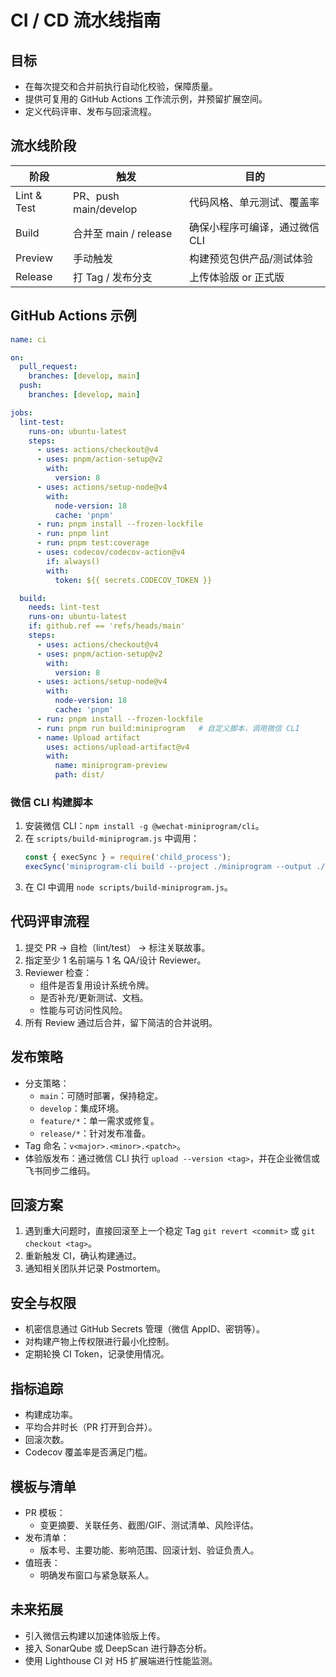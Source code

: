 ﻿# CI / CD 流水线指南

## 目标
- 在每次提交和合并前执行自动化校验，保障质量。
- 提供可复用的 GitHub Actions 工作流示例，并预留扩展空间。
- 定义代码评审、发布与回滚流程。

## 流水线阶段
| 阶段 | 触发 | 目的 |
|------|------|------|
| Lint & Test | PR、push main/develop | 代码风格、单元测试、覆盖率 |
| Build | 合并至 main / release | 确保小程序可编译，通过微信 CLI |
| Preview | 手动触发 | 构建预览包供产品/测试体验 |
| Release | 打 Tag / 发布分支 | 上传体验版 or 正式版 |

## GitHub Actions 示例
```yaml
name: ci

on:
  pull_request:
    branches: [develop, main]
  push:
    branches: [develop, main]

jobs:
  lint-test:
    runs-on: ubuntu-latest
    steps:
      - uses: actions/checkout@v4
      - uses: pnpm/action-setup@v2
        with:
          version: 8
      - uses: actions/setup-node@v4
        with:
          node-version: 18
          cache: 'pnpm'
      - run: pnpm install --frozen-lockfile
      - run: pnpm lint
      - run: pnpm test:coverage
      - uses: codecov/codecov-action@v4
        if: always()
        with:
          token: ${{ secrets.CODECOV_TOKEN }}

  build:
    needs: lint-test
    runs-on: ubuntu-latest
    if: github.ref == 'refs/heads/main'
    steps:
      - uses: actions/checkout@v4
      - uses: pnpm/action-setup@v2
        with:
          version: 8
      - uses: actions/setup-node@v4
        with:
          node-version: 18
          cache: 'pnpm'
      - run: pnpm install --frozen-lockfile
      - run: pnpm run build:miniprogram   # 自定义脚本，调用微信 CLI
      - name: Upload artifact
        uses: actions/upload-artifact@v4
        with:
          name: miniprogram-preview
          path: dist/
```

### 微信 CLI 构建脚本
1. 安装微信 CLI：`npm install -g @wechat-miniprogram/cli`。
2. 在 `scripts/build-miniprogram.js` 中调用：
   ```js
   const { execSync } = require('child_process');
   execSync('miniprogram-cli build --project ./miniprogram --output ./dist', { stdio: 'inherit' });
   ```
3. 在 CI 中调用 `node scripts/build-miniprogram.js`。

## 代码评审流程
1. 提交 PR → 自检（lint/test） → 标注关联故事。
2. 指定至少 1 名前端与 1 名 QA/设计 Reviewer。
3. Reviewer 检查：
   - 组件是否复用设计系统令牌。
   - 是否补充/更新测试、文档。
   - 性能与可访问性风险。
4. 所有 Review 通过后合并，留下简洁的合并说明。

## 发布策略
- 分支策略：
  - `main`：可随时部署，保持稳定。
  - `develop`：集成环境。
  - `feature/*`：单一需求或修复。
  - `release/*`：针对发布准备。
- Tag 命名：`v<major>.<minor>.<patch>`。
- 体验版发布：通过微信 CLI 执行 `upload --version <tag>`，并在企业微信或飞书同步二维码。

## 回滚方案
1. 遇到重大问题时，直接回滚至上一个稳定 Tag `git revert <commit>` 或 `git checkout <tag>`。
2. 重新触发 CI，确认构建通过。
3. 通知相关团队并记录 Postmortem。

## 安全与权限
- 机密信息通过 GitHub Secrets 管理（微信 AppID、密钥等）。
- 对构建产物上传权限进行最小化控制。
- 定期轮换 CI Token，记录使用情况。

## 指标追踪
- 构建成功率。
- 平均合并时长（PR 打开到合并）。
- 回滚次数。
- Codecov 覆盖率是否满足门槛。

## 模板与清单
- PR 模板：
  - 变更摘要、关联任务、截图/GIF、测试清单、风险评估。
- 发布清单：
  - 版本号、主要功能、影响范围、回滚计划、验证负责人。
- 值班表：
  - 明确发布窗口与紧急联系人。

## 未来拓展
- 引入微信云构建以加速体验版上传。
- 接入 SonarQube 或 DeepScan 进行静态分析。
- 使用 Lighthouse CI 对 H5 扩展端进行性能监测。
